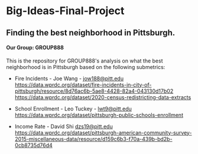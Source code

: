 # Big-Ideas-Final-Project
## Finding the best neighborhood in Pittsburgh.
#### Our Group: GROUP888

This is the repository for GROUP888's analysis on what the best neighborhood is in Pittsburgh based on the following submetrics:

* Fire Incidents - Joe Wang - jow188@pitt.edu
https://data.wprdc.org/dataset/fire-incidents-in-city-of-pittsburgh/resource/8d76ac6b-5ae8-4428-82a4-043130d17b02
https://data.wprdc.org/dataset/2020-census-redistricting-data-extracts

* School Enrollment - Leo Tuckey - lwt9@pitt.edu
https://data.wprdc.org/dataset/pittsburgh-public-schools-enrollment

* Income Rate - David Shi dzs19@pitt.edu
https://data.wprdc.org/dataset/pittsburgh-american-community-survey-2015-miscellaneous-data/resource/d159c6b3-f70a-439b-bd2b-0cb8735d76d4